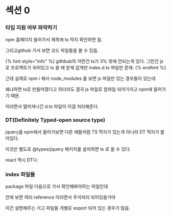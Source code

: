 # 섹션 0

### 타입 지원 여부 파악하기

npm 홈페이지 들어가서 제목에 ts 딱지 확인하면 됨.

그리고github 가서 보면 코드 파일들을 볼 수 있음.

{% hint style="info" %}
githbub의 어떤건 ts가 3% 밖에 안되는게 있다. 그런건 js로 프로젝트가 되어있고 ts 쓸 때 문제 없게만 index.d.ts 파일만 존재.
{% endhint %}

근데 실제로 npm i 해서 node\_modules 를 보면 js 파일만 있는 경우들이 있는데&#x20;

왜냐하면 ts로 만들어졌다고 하더라도 결국 js 파일로 컴파일 되어가지고 npm에 들어가기 때문.

이러면서 떨어져나간 d.ts 파일이 이걸 처리해준다.



### DT(Definitely Typed-open source type)

jquery를 npm에서 들어가보면 다른 애들처럼 TS 딱지가 있는게 아니라 DT 딱지가 붙어있다.

이것은 별도로 @types/jquery 패키지를 설치하면 ts 로 쓸 수 있다.

react 역시 DT다.



### index 파일들

package 파일 다음으로 가서 확인해봐야하는 파일인데

안에 보면 여러 reference 이러면서 주석처리 되어있을거야

이건 설명해주는 거고 파일들 개별로 export 되어 있는 경우가 많음.



